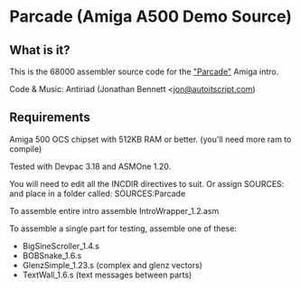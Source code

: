 # Parcade (Amiga A500 Demo Source)

## What is it?

This is the 68000 assembler source code for the ["Parcade"](https://www.pouet.net/prod.php?which=81350) Amiga intro.

Code & Music: Antiriad (Jonathan Bennett <jon@autoitscript.com)

## Requirements

Amiga 500 OCS chipset with 512KB RAM or better. 
(you'll need more ram to compile)

Tested with Devpac 3.18 and ASMOne 1.20.

You will need to edit all the INCDIR directives to suit.
Or assign SOURCES: and place in a folder called:
SOURCES:Parcade

To assemble entire intro assemble IntroWrapper_1.2.asm

To assemble a single part for testing, assemble one of these:
- BigSineScroller_1.4.s 
- BOBSnake_1.6.s
- GlenzSimple_1.23.s  (complex and glenz vectors)
- TextWall_1.6.s (text messages between parts)